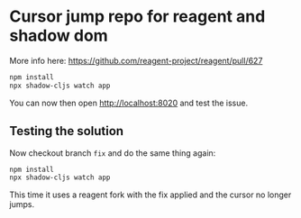 # Cursor jump repo for reagent and shadow dom

More info here: https://github.com/reagent-project/reagent/pull/627

```bash
npm install
npx shadow-cljs watch app
```

You can now then open [http://localhost:8020](http://localhost:8020) and test the issue.


## Testing the solution 

Now checkout branch `fix` and do the same thing again:

```bash 
npm install 
npx shadow-cljs watch app 
```

This time it uses a reagent fork with the fix applied and the cursor no longer jumps.
